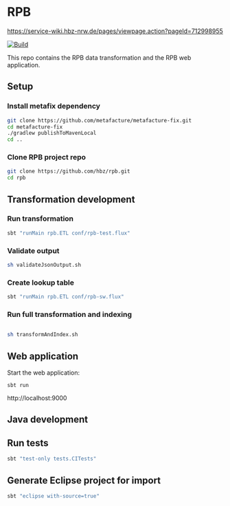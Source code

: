 # RPB

https://service-wiki.hbz-nrw.de/pages/viewpage.action?pageId=712998955

[![Build](https://github.com/hbz/rpb/workflows/Build/badge.svg)](https://github.com/hbz/rpb/actions?query=workflow%3ABuild)

This repo contains the RPB data transformation and the RPB web application.

## Setup

### Install metafix dependency

```bash
git clone https://github.com/metafacture/metafacture-fix.git
cd metafacture-fix
./gradlew publishToMavenLocal
cd ..
```

### Clone RPB project repo

```bash
git clone https://github.com/hbz/rpb.git
cd rpb
```

## Transformation development

### Run transformation

```bash
sbt "runMain rpb.ETL conf/rpb-test.flux"
```

### Validate output

```bash
sh validateJsonOutput.sh
```

### Create lookup table

```bash
sbt "runMain rpb.ETL conf/rpb-sw.flux"
```

### Run full transformation and indexing

```bash

sh transformAndIndex.sh
```

## Web application

Start the web application:

```
sbt run
```

http://localhost:9000

## Java development

## Run tests

```bash
sbt "test-only tests.CITests"
```

## Generate Eclipse project for import

```bash
sbt "eclipse with-source=true"
```
